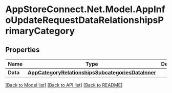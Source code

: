 # AppStoreConnect.Net.Model.AppInfoUpdateRequestDataRelationshipsPrimaryCategory

## Properties

Name | Type | Description | Notes
------------ | ------------- | ------------- | -------------
**Data** | [**AppCategoryRelationshipsSubcategoriesDataInner**](AppCategoryRelationshipsSubcategoriesDataInner.md) |  | [optional] 

[[Back to Model list]](../README.md#documentation-for-models) [[Back to API list]](../README.md#documentation-for-api-endpoints) [[Back to README]](../README.md)

